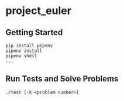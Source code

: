 # project_euler

## Getting Started

    pip install pipenv
    pipenv install
    pipenv shell
    ...

## Run Tests and Solve Problems

    ./test [-k <problem number>]
